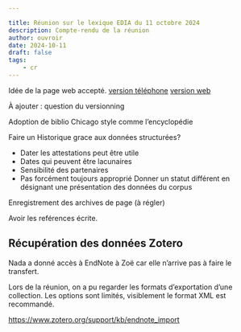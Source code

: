```yaml
---

title: Réunion sur le lexique EDIA du 11 octobre 2024
description: Compte-rendu de la réunion
author: ouvroir
date: 2024-10-11
draft: false
tags:
    - cr 
---
```


Idée de la page web accepté. 
[version téléphone](https://www.figma.com/proto/MVhVAmLtVammexwBerqNbG/Glossaire-EDIA-phone?node-id=12-1472&starting-point-node-id=12%3A1472)
[version web](https://www.figma.com/proto/FpVcvl5f72DHA2deWRvHfT/Glossaire-EDIA-Desktop?node-id=8-54&starting-point-node-id=8%3A54)

À ajouter : question du versionning

Adoption de biblio Chicago style comme l’encyclopédie

Faire un Historique grace aux données structurées? 
- Dater les attestations peut être utile
- Dates qui peuvent être lacunaires
- Sensibilité des partenaires
- Pas forcément toujours approprié
Donner un statut différent en désignant une présentation des données du corpus


Enregistrement des archives de page (à régler)

Avoir les reférences écrite. 

## Récupération des données Zotero

Nada a donné accès à EndNote à Zoë car elle n’arrive pas à faire le transfert.

Lors de la réunion, on a pu regarder les formats d’exportation d’une collection. Les options sont limités, visiblement le format XML est recommandé. 

https://www.zotero.org/support/kb/endnote_import